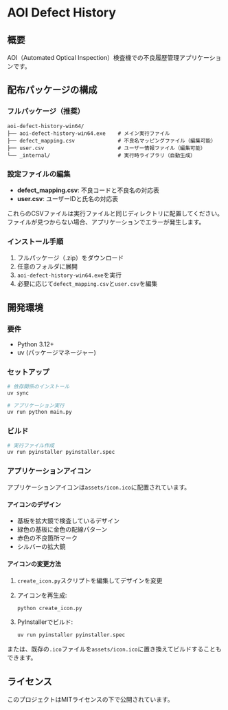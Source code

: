 # AOI Defect History

## 概要

AOI（Automated Optical Inspection）検査機での不良履歴管理アプリケーションです。

## 配布パッケージの構成

### フルパッケージ（推奨）

```text
aoi-defect-history-win64/
├── aoi-defect-history-win64.exe    # メイン実行ファイル
├── defect_mapping.csv              # 不良名マッピングファイル（編集可能）
├── user.csv                        # ユーザー情報ファイル（編集可能）
└── _internal/                      # 実行時ライブラリ（自動生成）
```

### 設定ファイルの編集

- **defect_mapping.csv**: 不良コードと不良名の対応表
- **user.csv**: ユーザーIDと氏名の対応表

これらのCSVファイルは実行ファイルと同じディレクトリに配置してください。
ファイルが見つからない場合、アプリケーションでエラーが発生します。

### インストール手順

1. フルパッケージ（.zip）をダウンロード
2. 任意のフォルダに展開
3. `aoi-defect-history-win64.exe`を実行
4. 必要に応じて`defect_mapping.csv`と`user.csv`を編集

## 開発環境

### 要件

- Python 3.12+
- uv (パッケージマネージャー)

### セットアップ

```bash
# 依存関係のインストール
uv sync

# アプリケーション実行
uv run python main.py
```

### ビルド

```bash
# 実行ファイル作成
uv run pyinstaller pyinstaller.spec
```

### アプリケーションアイコン

アプリケーションアイコンは`assets/icon.ico`に配置されています。

#### アイコンのデザイン

- 基板を拡大鏡で検査しているデザイン
- 緑色の基板に金色の配線パターン
- 赤色の不良箇所マーク
- シルバーの拡大鏡

#### アイコンの変更方法

1. `create_icon.py`スクリプトを編集してデザインを変更
2. アイコンを再生成:

   ```bash
   python create_icon.py
   ```

3. PyInstallerでビルド:

   ```bash
   uv run pyinstaller pyinstaller.spec
   ```

または、既存の`.ico`ファイルを`assets/icon.ico`に置き換えてビルドすることもできます。

## ライセンス

このプロジェクトはMITライセンスの下で公開されています。
